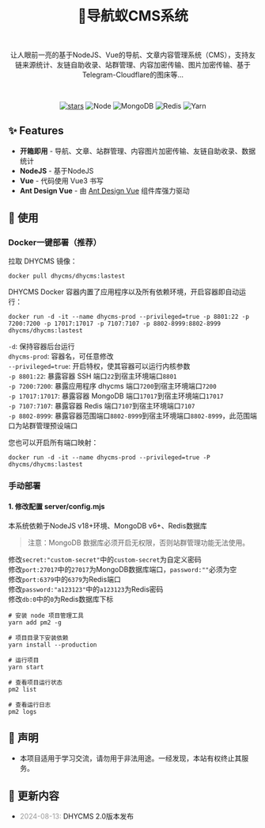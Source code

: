 <div align="center">
<br />
  <h1>🚀导航蚁CMS系统</h1>
<br />

让人眼前一亮的基于NodeJS、Vue的导航、文章内容管理系统（CMS），支持友链来源统计、友链自助收录、站群管理、内容加密传输、图片加密传输、基于Telegram-Cloudflare的图床等...

<br />

[![stars](https://img.shields.io/github/stars/dhyapp/dhycms-build?style=flat-square&logo=GitHub)](https://github.com/dhyapp/dhycms-build)
![Node](https://img.shields.io/badge/Node-v20+-red)
![MongoDB](https://img.shields.io/badge/MongoDB-v6+-blue)
![Redis](https://img.shields.io/badge/Redis-required-green)
![Yarn](https://img.shields.io/badge/Yarn-required-red)

</div>

## ✨ Features

- **开箱即用** - 导航、文章、站群管理、内容图片加密传输、友链自助收录、数据统计
- **NodeJS** - 基于NodeJS
- **Vue** - 代码使用 Vue3 书写
- **Ant Design Vue** - 由 [Ant Design Vue](https://antdv.com/components/overview) 组件库强力驱动

## 🌈 使用

### Docker一键部署（推荐）

拉取 DHYCMS 镜像：
```
docker pull dhycms/dhycms:lastest
```

DHYCMS Docker 容器内置了应用程序以及所有依赖环境，开启容器即自动运行：
```
docker run -d -it --name dhycms-prod --privileged=true -p 8801:22 -p 7200:7200 -p 17017:17017 -p 7107:7107 -p 8802-8999:8802-8999 dhycms/dhycms:lastest
```
`-d`: 保持容器后台运行<br>
`dhycms-prod`: 容器名，可任意修改<br>
`--privileged=true`: 开启特权，使其容器可以运行内核参数<br>
`-p 8801:22`: 暴露容器 SSH 端口`22`到宿主环境端口`8801`<br>
`-p 7200:7200`: 暴露应用程序 dhycms 端口`7200`到宿主环境端口`7200`<br>
`-p 17017:17017`: 暴露容器 MongoDB 端口`17017`到宿主环境端口`17017`<br>
`-p 7107:7107`: 暴露容器 Redis 端口`7107`到宿主环境端口`7107`<br>
`-p 8802-8999`: 暴露容器范围端口`8802-8999`到宿主环境端口`8802-8999`，此范围端口为站群管理预设端口

您也可以开启所有端口映射：
```
docker run -d -it --name dhycms-prod --privileged=true -P dhycms/dhycms:lastest
```

### 手动部署

#### 1. 修改配置 server/config.mjs

本系统依赖于NodeJS v18+环境、MongoDB v6+、Redis数据库
> 注意：MongoDB 数据库必须开启无权限，否则站群管理功能无法使用。

修改`secret:"custom-secret"`中的`custom-secret`为自定义密码<br>
修改`port:27017`中的`27017`为MongoDB数据库端口，`password:""`必须为空<br>
修改`port:6379`中的`6379`为Redis端口<br>
修改`password:"a123123"`中的`a123123`为Redis密码<br>
修改`db:0`中的`0`为Redis数据库下标<br>
```
# 安装 node 项目管理工具
yarn add pm2 -g

# 项目目录下安装依赖
yarn install --production

# 运行项目
yarn start

# 查看项目运行状态
pm2 list

# 查看运行日志
pm2 logs
```

## 📝 声明

- 本项目适用于学习交流，请勿用于非法用途。一经发现，本站有权终止其服务。

## 📔 更新内容

* <span style="color:#999"> 2024-08-13:</span> DHYCMS 2.0版本发布